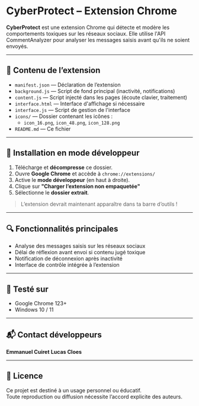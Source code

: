 # CyberProtect – Extension Chrome

**CyberProtect** est une extension Chrome qui détecte et modère les comportements toxiques sur les réseaux sociaux. 
Elle utilise l'API CommentAnalyzer pour analyser les messages saisis avant qu'ils ne soient envoyés.

---

## 📁 Contenu de l’extension

- `manifest.json` — Déclaration de l’extension
- `background.js` — Script de fond principal (inactivité, notifications)
- `content.js` — Script injecté dans les pages (écoute clavier, traitement)
- `interface.html` — Interface d'affichage si nécessaire
- `interface.js` — Script de gestion de l'interface
- `icons/` — Dossier contenant les icônes :
  - `icon_16.png`, `icon_48.png`, `icon_128.png`
- `README.md` — Ce fichier

---

## 🚀 Installation en mode développeur

1. Télécharge et **décompresse** ce dossier.
2. Ouvre **Google Chrome** et accède à `chrome://extensions/`
3. Active le **mode développeur** (en haut à droite).
4. Clique sur **"Charger l’extension non empaquetée"**
5. Sélectionne le **dossier extrait**.

> L’extension devrait maintenant apparaître dans ta barre d’outils !

---

## 🔍 Fonctionnalités principales

- Analyse des messages saisis sur les réseaux sociaux
- Délai de réflexion avant envoi si contenu jugé toxique
- Notification de déconnexion après inactivité
- Interface de contrôle intégrée à l’extension

---

## 🧪 Testé sur

- Google Chrome 123+
- Windows 10 / 11

---

## 📬 Contact développeurs

**Emmanuel Cuiret**
**Lucas Cloes**

---

## 📝 Licence

Ce projet est destiné à un usage personnel ou éducatif.  
Toute reproduction ou diffusion nécessite l’accord explicite des auteurs.
